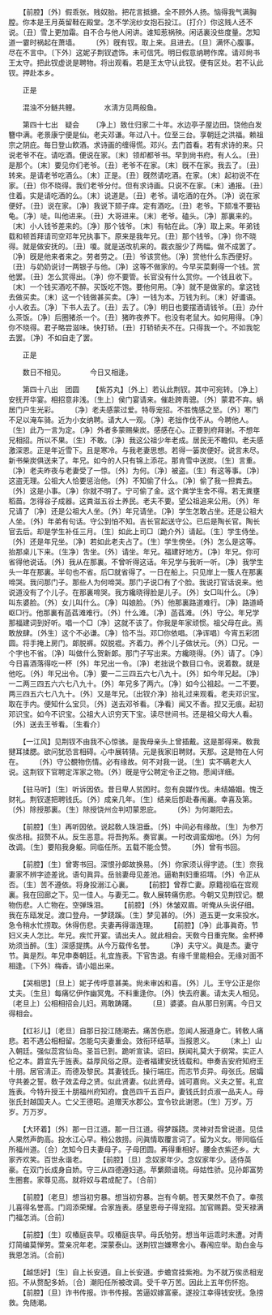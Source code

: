 <!-- { "loadSidebar": true } -->
　　【前腔】〔外〕假乖张。贱奴胎。把花言抵搪。全不顾外人扬。恼得我气满胸膛。你本是王月英留鞋在殿堂。怎不学浣纱女抱石投江。〔打介〕你这贱人还不说。〔丑〕雪上更加霜。自不合与他人闲讲。谁知惹祸殃。闲话裏没些度量。怎知道一霎时祸起在萧墙。 
　　〔外〕旣有钗。取上来。且进去。〔旦〕满怀心腹事。尽在不言中。〔下外〕这妮子荆钗遮饰。未可信凭。明日假意纳聘作席。请邓尙书王太守。把此钗虚说是聘物。将出观看。若是王太守认此钗。便有区处。若不认此钗。押赴本乡。 

　　正是 

　　混浊不分鲢共鲤。　　　　水淸方见两般鱼。 

　　第四十七出　疑会 
　　〔净上〕致仕归家二十年。水边亭子屋边田。饶他白发簪中满。老景康宁便是仙。老夫邓谦。年过八十。位至三台。享朝廷之洪福。赖祖宗之阴庇。每日登山飮酒。求诗画的缠得慌。邓兴。去门首看。若有求诗的来。只说老爷不在。请吃酒。便说在家。〔末〕领却都爷书。早到尙书府。有人么。〔丑〕是那个。〔末〕要见你们老爷。〔丑〕老爷不在家。〔末〕旣不在家。我去了。〔丑〕转来。是请老爷吃酒么。〔末〕正是。〔丑〕旣然请吃酒。在家。〔末〕起初说不在家。〔丑〕你不晓得。我们老爷分付。但有求诗画。只说不在家。〔末〕通报。〔丑〕住着。实是请吃酒的么。〔末〕说道是。〔丑〕老爷。请吃酒的在外。〔净〕说在家便好。〔丑〕说在家。〔净〕我说下颏子痒。定有酒吃。〔丑〕老爷。下颏准不要钻龟。〔净〕唗。叫他进来。〔丑〕大哥进来。〔末〕老爷。磕头。〔净〕那裏来的。〔末〕小人钱爷差来的。〔净〕那个钱爷。〔末〕有帖在此。〔净〕取上来。年弟钱载和顿首拜请司空邓年兄执事下。原来是我年兄。〔丑〕那个钱爷。〔净〕你不晓得。就是做安抚的。〔丑〕嗄。就是送改机来的。裁衣服少了两幅。做不成罢了。〔净〕旣是他来者来之。劳者劳之。〔丑〕爷该赏他。〔净〕赏他什么东西便好。〔丑〕与奶奶说讨一两银子与他。〔净〕这等不做家的。今早买菜剩得一个钱。赏他罢。〔丑〕怎么赏得出。〔净〕你不要管。长官没有什么赏你。一个钱且收下。〔末〕一个钱买酒吃不醉。买饭吃不饱。要他何用。〔净〕就不是做家的。拿这钱去做买卖。〔末〕这一个钱做甚买卖。〔净〕一钱为本。万钱为利。〔末〕好谶语。小人收去。〔净〕下书人去了。〔丑〕去了。〔净〕明日也要摆酒请钱爷。〔丑〕办什么茶饭。〔净〕后圈猪杀一个。〔丑〕猪昨夜养下。也没有老鼠大。如何用得。〔净〕你不晓得。君子略尝滋味。快打轿。〔丑〕打轿轿夫不在。只得我一个。不如我鸵去罢。〔净〕不如自走了罢。 

　　正是 

　　数日不相见。　　　　今日又相逢。 

　　第四十八出　团圆 
　　【紫苏丸】〔外上〕若认此荆钗。其中可宛转。〔净上〕安抚开华宴。相招意非浅。〔生上〕侯门宴请来。催赴跨靑骢。〔外〕蒙君不弃。蜗居门户生光彩。 
　　〔净〕老夫感蒙过爱。特辱宠招。不胜愧感之至。〔外〕寒门不足以淹车骑。近为小女纳聘。请大人一观。〔净〕老拙作伐不从。今聘他人。〔生〕此乃一言为定。〔净〕外者多蒙赐柴炭。感感在心。正要到府拜谢。不想年兄相招。所以不果。〔生〕不敢。〔净〕我这公祖少年老成。居民无不瞻仰。老夫感激深恩。正是年近雪下。且是寒冷。与我老妻思想。若得一篓炭便好。说言未尽。新书柴炭俱送来了。年兄。如今的人只有锦上添花。那肯雪中送炭。〔生〕言重。〔净〕老夫昨夜与老妻受了一惊。〔外〕为何。〔净〕被盗。〔生〕有这等事。〔净〕这盗无理。公祖大人恰要惩治他。〔外〕不知偷了什么。〔净〕偷了我一担粪去。〔外〕这是小事。〔净〕你就不明了。宁可偷了金。这个粪学生舍不得。若无粪壅稻苗。怎得谷子成器。这粪滋五谷土养民。老夫不要。望公祖追来公用。〔外〕年兄请了〔净〕还是公祖大人坐。〔外〕年兄请坐。〔净〕学生怎敢占坐。还是公祖大人坐。〔外〕年弟有句话。守公到怕不知。吉长官起送守公。已后是陶长官。陶长官去后。却是学生补任三月。〔生〕如此上司□〔跪介外〕请起。〔生〕学生侍坐。〔外〕还是年兄坐。〔净〕若如此老夫占了。〔生〕学生傍坐。〔外〕怎么是这等。抬那桌儿下来。〔生净〕吿坐。〔外〕请坐。年兄。福建好地方。〔净〕年兄。你可省得他说话。〔外〕我从在那裏。不曾听得这话。年兄学与我听一听。〔净〕我学生头一年在那裏。半句也不省。后□就省得了。一日在船上。只见岸上一簇人在那裏啼哭。我问那门子。那些人为何啼哭。那门子说□有了个脸。我说打官话说来。他说道没有了个儿子。在那裏啼哭。我方纔晓得脸是儿子。〔外〕女□叫什么。〔净〕叫东婆脸。〔外〕女儿叫什么。〔净〕叫娘脸。〔外〕他那裏路道难行。〔净〕路道崎岖□行。他那裏有菡萏滩难行。〔外〕什么滩。〔净〕菡萏滩。〔外〕守公。年兄学那福建词到好听。唱一个□〔净〕这就不该了。你我是年家顽惯。祖父母在此。焉敢放肆。〔外生〕这个不必谦。〔净〕恰不当。邓□你依唱。〔净诨唱〕今宵五彩团圆。将手掩上房门。郞脱裤。奴脱裩。齐着力。养个儿子做状元。〔外〕□兄。一个字也不省。〔净〕叫做什么贺新郞。那门子写出来。方纔晓得。〔外〕请了。〔净〕今日喜酒落得吃一杯〔外〕年兄出一令。〔净〕老拙说个数目口令。说着数。就是他吃。〔外〕年兄出令。〔净〕要一二三四五六七八九十。〔外〕如今年兄起。〔净〕一二两三四五六六七八九十。〔外〕年兄多了两六。〔净〕如今公祖起。一二不要。两三四五六七八九十。〔外〕又是年兄。〔出钗介净〕抬礼过来观看。老夫邓识宝。取在手内。便知什么宝贝。〔外〕送去邓爷看。〔净看〕闻又不香。揑又无痕。起初邓识宝。如今不识宝。公祖大人识穷天下宝。读尽世间书。还是祖父母大人看。〔外〕送去王爷看。〔生看介〕 

　　【一江风】见荆钗不由我不心惊骇。是我母亲头上曾插戴。这是那得来。敎我揵耳揉腮。欲问犹恐言相碍。心中展转猜。元是我家旧聘财。天那。这是物在人何在。 
　　〔外〕守公覩物伤情。必有缘故。何不对我一说。〔生〕实不瞒老大人说。这荆钗下官聘定浑家之物。〔外〕旣是守公聘定令正之物。愿闻详细。 

　　【驻马听】〔生〕听诉因依。昔日卑人贫困时。忽有良媒作伐。未结婚姻。愧乏财礼。荆钗遂把聘钱氏。〔外〕成亲几年。〔生〕结亲后卽赴春闱裏。幸喜及第。〔外〕除授那裏。〔生〕除授饶州佥判叨蒙恩庇。 
　　〔外〕为何潮阳去。 

　　【前腔】〔生〕再听因依。说起敎人珠泪垂。〔外〕中间必有缘故。〔生〕为参万俟丞相。招赘不从。反生恶意。将吾拘系。奏官裏。一时改调蛮烟地。〔外〕为何改调。〔生〕要陷我身躯。同临任所。五载不能佥赞。 
　　〔外〕曾有书回。 

　　【前腔】〔生〕曾寄书回。深恨孙郞故换易。〔外〕你家须认得字迹。〔生〕奈我妻家不辨字迹差讹。语句眞异。岳翁妻母见差池。逼勒荆妇重招壻。〔外〕令正从否。〔生〕苦不遵依。将身投溺江心裏。 
　　【前腔】曾荐亡妻。原籍视临在宫观裏。我在回廊之下。见一佳人。与妻无二。敎人展转痛伤悲。今朝又见荆钗记。覩物伤悲。人亡物在。空弹珠泪。 
　　【前腔】〔外〕休皱双眉。听俺从头说仔细。我在东瓯发足。渡口登舟。一梦跷蹊。〔生〕梦见甚的。〔外〕道五更一女来投水。急令稍水忙捞取。休得伤悲。夫妻再得谐连理。 
　　【前腔】〔净〕此事眞奇。节妇义夫人怎比。年兄。疾忙开宴。请出夫人。就此相会。天敎今日重完聚。金杯捧劝须当醉。〔生〕深感提携。从今万载传名誉。 
　　〔净〕夫守义。眞是杰。妻守节。眞是烈。年兄申奏朝廷。礼宜旌表。下官吿退。有缘千里能相会。无缘对面不相逢。〔下外〕梅香。请小姐出来。 

　　【哭相思】〔旦上〕妮子传呼意甚美。尙未审凶和喜。〔外〕儿。王守公正是你丈夫。〔生旦〕每痛忆伊作幽冥鬼。不料重逢你。〔外〕快去府裏。请太夫人相见。〔老旦上〕公相相招会儿妇。焉敢踌躇。 
　　〔旦〕婆婆。自从那日别离。今日又得相会。 

　　【红衫儿】〔老旦〕自那日投江随潮去。痛苦伤悲。忽闻人报道身亡。转敎人痛悲。若不遇公相相留。怎能勾夫妻重会。效衔环结草。当报恩义。 
　　〔末上〕山入朝廷。强似蕊宫仙岛。圣旨已到。跪听宣读。诏曰。朕闻礼莫大于纲常。实正人伦之本。爵宜先于旌表。益厚风俗之原。迩者福建安抚钱载和。申奏吉安府知府王十朋。居官淸正。而德及黎民。其妻钱氏。操行端庄。而志节贞异。母张氏。居孀守共姜之誓。敎子效孟母之贤。似此贤妻。似此贤母。诚可嘉尙。义夫之誓。礼宜旌表。今特升授王十朋福州府知府。食邑四千五百户。妻钱氏封贞淑一品夫人。母张氏封越国夫人。亡父王德昭。追赠天水郡公。宜令钦此谢恩。〔生〕万岁。万岁。万万岁。 

　　【大环着】〔外〕那一日江道。那一日江道。得梦蹊跷。灵神对吾曾说道。见佳人果然声韵高。投水江心早。稍公救捞。问眞情取覆言词了。留为义女。带同临任所福州道。〔合〕怎知今日夫妻母子。子母团圆。再得重相好。腰金衣紫还乡。大家齐欢笑。百世永谐老。 
　　【前腔】〔旦〕念奴家年少。念奴家年少。适侍英豪。在双门长成身自娇。守三从四德遵妇道。苹蘩颇谙晓。母姑性骄。见孙郞富势生圈套。家尊见高。就将奴与君成配了。〔合前〕 

　　【前腔】〔老旦〕想当初穷暴。想当初穷暴。岂有今朝。苍天果然不负了。幸孩儿喜得名誉高。门闾添荣耀。合家旌表。感皇恩母子得宠招。加官赐爵。受天禄满门福怎消。〔合前〕 

　　【前腔】〔生〕叹椿庭丧早。叹椿庭丧早。母氏劬劳。想当年运乖时未遭。对靑灯简编莫惮劳。萱亲况年老。深蒙泰山。送荆钗岂嫌寒舍小。春闱应举。助白金与我恩怎消。〔合前〕 

　　【越恁好】〔生〕自上长安道。自上长安道。步蟾宫挂紫袍。为不就万俟丞相宠招。不从赘配多娇。〔合〕潮阳任所被改调。受千辛万苦。因此上五年伤怀抱。 
　　【前腔】〔旦〕诈书传报。诈书传报。苦逼奴嫁富豪。遂投江幸得钱安抚。急捞救。免随潮。 
